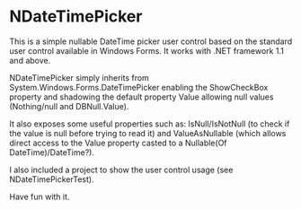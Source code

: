 NDateTimePicker
===============

This is a simple nullable DateTime picker user control based on the standard user control available in Windows Forms.
It works with .NET framework 1.1 and above.

NDateTimePicker simply inherits from System.Windows.Forms.DateTimePicker enabling the ShowCheckBox property and shadowing the default property Value allowing null values (Nothing/null and DBNull.Value).

It also exposes some useful properties such as: IsNull/IsNotNull (to check if the value is null before trying to read it) and ValueAsNullable (which allows direct access to the Value property casted to a Nullable(Of DateTime)/DateTime?).

I also included a project to show the user control usage (see NDateTimePickerTest).

Have fun with it.

